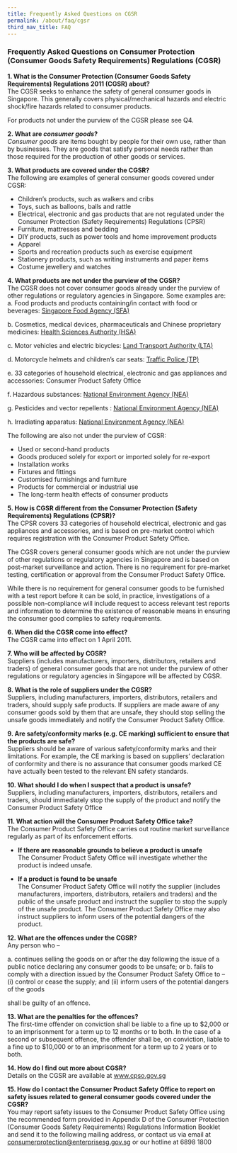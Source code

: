 ```yaml
---
title: Frequently Asked Questions on CGSR
permalink: /about/faq/cgsr
third_nav_title: FAQ
---
```


### Frequently Asked Questions on Consumer Protection (Consumer Goods Safety Requirements) Regulations (CGSR)

**1. What is the Consumer Protection (Consumer Goods Safety Requirements) Regulations 2011 (CGSR) about?**<br>
The CGSR seeks to enhance the safety of general consumer goods in Singapore. This generally covers physical/mechanical hazards and electric shock/fire hazards related to consumer products.

For products not under the purview of the CGSR please see Q4.

**2. What are *consumer goods*?**<br>
*Consumer goods* are items bought by people for their own use, rather than by businesses.  They are goods that satisfy personal needs rather than those required for the production of other goods or services.

**3.	What products are covered under the CGSR?**<br>
The following are examples of general consumer goods covered under CGSR:

*	Children’s products, such as walkers and cribs
*	Toys, such as balloons, balls and rattle
*	Electrical, electronic and gas products that are not regulated under the Consumer Protection (Safety Requirements) Regulations (CPSR)
*	Furniture, mattresses and bedding
*	DIY products, such as power tools and home improvement products
*	Apparel
*	Sports and recreation products such as exercise equipment
*	Stationery products, such as writing instruments and paper items
*	Costume jewellery and watches

**4.	What products are not under the purview of the CGSR?**<br>
The CGSR does not cover consumer goods already under the purview of other regulations or regulatory agencies in Singapore. Some examples are:<br>
  a.	Food products and products containing/in contact with food or beverages: [Singapore Food Agency (SFA)](https://www.sfa.gov.sg/)

  b.	Cosmetics, medical devices, pharmaceuticals and Chinese proprietary medicines: [Health Sciences Authority (HSA)](https://www.hsa.gov.sg/)

  c.	Motor vehicles and electric bicycles: [Land Transport Authority (LTA)](https://www.lta.gov.sg/) 

  d.	Motorcycle helmets and children’s car seats: [Traffic Police (TP)](https://www.police.gov.sg/resources/traffic-matters/safety-tips) 

  e.	33 categories of household electrical, electronic and gas appliances and accessories: Consumer Product Safety Office

  f.	Hazardous substances:  [National Environment Agency (NEA)](https://www.nea.gov.sg/our-services/pollution-control/chemical-safety/hazardous-substances) 

  g.	Pesticides and vector repellents : [National Environment Agency (NEA)](https://www.nea.gov.sg/our-services/pollution-control/chemical-safety/hazardous-substances) 

  h.	Irradiating apparatus: [National Environment Agency (NEA)](https://www.nea.gov.sg/our-services/pollution-control/chemical-safety/hazardous-substances) 

The following are also not under the purview of CGSR:<br>

*	Used or second-hand products
*	Goods produced solely for export or imported solely for re-export
*	Installation works
*	Fixtures and fittings 
*	Customised furnishings and furniture 
*	Products for commercial or industrial use
*	The long-term health effects of consumer products

**5.	How is CGSR different from the Consumer Protection (Safety Requirements) Regulations (CPSR)?**<br>
The CPSR covers 33 categories of household electrical, electronic and gas appliances and accessories, and is based on pre-market control which requires registration with the Consumer Product Safety Office.

The CGSR covers general consumer goods which are not under the purview of other regulations or regulatory agencies in Singapore and is based on post-market surveillance and action. There is no requirement for pre-market testing, certification or approval from the Consumer Product Safety Office.

While there is no requirement for general consumer goods to be furnished with a test report before it can be sold, in practice, investigations of a possible non-compliance will include request to access relevant test reports and information to determine the existence of reasonable means in ensuring the consumer good complies to safety requirements.

**6.	When did the CGSR come into effect?**<br>
The CGSR came into effect on 1 April 2011.

**7.	Who will be affected by CGSR?**<br>
Suppliers (includes manufacturers, importers, distributors, retailers and traders) of general consumer goods that are not under the purview of other regulations or regulatory agencies in Singapore will be affected by CGSR.

**8.	What is the role of suppliers under the CGSR?**<br>
Suppliers, including manufacturers, importers, distributors, retailers and traders, should supply safe products. If suppliers are made aware of any consumer goods sold by them that are unsafe, they should stop selling the unsafe goods immediately and notify the Consumer Product Safety Office.

**9.	Are safety/conformity marks (e.g. CE marking) sufficient to ensure that the products are safe?**<br>
Suppliers should be aware of various safety/conformity marks and their limitations. For example, the CE marking is based on suppliers’ declaration of conformity and there is no assurance that consumer goods marked CE have actually been tested to the relevant EN safety standards.

**10.	What should I do when I suspect that a product is unsafe?**<br>
Suppliers, including manufacturers, importers, distributors, retailers and traders, should immediately stop the supply of the product and notify the Consumer Product Safety Office

**11.	What action will the Consumer Product Safety Office take?**<br>
The Consumer Product Safety Office carries out routine market surveillance regularly as part of its enforcement efforts.<br>
* **If there are reasonable grounds to believe a product is unsafe**<br>
The Consumer Product Safety Office will investigate whether the product is indeed unsafe.  

* **If a product is found to be unsafe**<br>
The Consumer Product Safety Office will notify the supplier (includes manufacturers, importers, distributors, retailers and traders) and the public of the unsafe product and instruct the supplier to stop the supply of the unsafe product. The Consumer Product Safety Office may also instruct suppliers to inform users of the potential dangers of the product.

**12.	What are the offences under the CGSR?**<br>
Any person who –

  a.	continues selling the goods on or after the day following the issue of a public notice declaring any consumer goods to be unsafe; or
  b.	fails to comply with a direction issued by the Consumer Product Safety Office to –
    (i)	control or cease the supply; and
    (ii)	inform users of the potential dangers of the goods

shall be guilty of an offence.

**13.	What are the penalties for the offences?**<br>
The first-time offender on conviction shall be liable to a fine up to $2,000 or to an imprisonment for a term up to 12 months or to both. In the case of a second or subsequent offence, the offender shall be, on conviction, liable to a fine up to $10,000 or to an imprisonment for a term up to 2 years or to both.

**14.	How do I find out more about CGSR?**<br>
Details on the CGSR are available at www.cpso.gov.sg

**15.	How do I contact the Consumer Product Safety Office to report on safety issues related to general consumer goods covered under the CGSR?**<br>
You may report safety issues to the Consumer Product Safety Office using the recommended form provided in Appendix D of the Consumer Protection (Consumer Goods Safety Requirements) Regulations Information Booklet and send it to the following mailing address, or contact us via email at <consumerprotection@enterprisesg.gov.sg> or our hotline at 6898 1800
